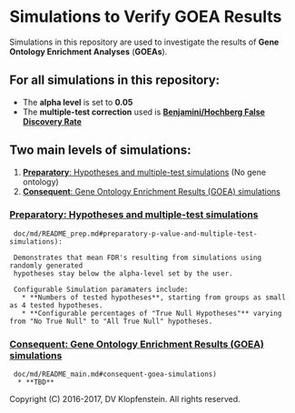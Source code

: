 # Simulations to Verify GOEA Results
Simulations in this repository are used to investigate the results of **Gene Ontology Enrichment Analyses** (**GOEAs**).    

## For all simulations in this repository:    
  * The **alpha level** is set to **0.05**
  * The **multiple-test correction** used is [**Benjamini/Hochberg False Discovery Rate**](http://www.stat.purdue.edu/~doerge/BIOINFORM.D/FALL06/Benjamini%20and%20Y%20FDR.pdf)

## Two main levels of simulations:
  1. [**Preparatory**: Hypotheses and multiple-test simulations]() (No gene ontology)
  2. [**Consequent**: Gene Ontology Enrichment Results (GOEA) simulations]()

### [**Preparatory**: Hypotheses and multiple-test simulations]()
     doc/md/README_prep.md#preparatory-p-value-and-multiple-test-simulations):    

     Demonstrates that mean FDR's resulting from simulations using randomly generated 
     hypotheses stay below the alpha-level set by the user.

     Configurable Simulation paramaters include:
       * **Numbers of tested hypotheses**, starting from groups as small as 4 tested hypotheses.
       * **Configurable percentages of "True Null Hypotheses"** varying from "No True Null" to "All True Null" hypotheses.

### [**Consequent**: Gene Ontology Enrichment Results (GOEA) simulations]()
     doc/md/README_main.md#consequent-goea-simulations)
      * **TBD**

Copyright (C) 2016-2017, DV Klopfenstein. All rights reserved.
